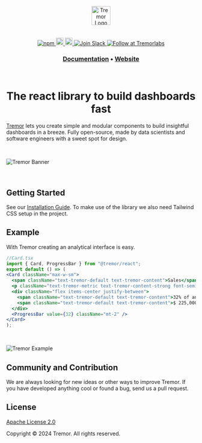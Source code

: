 <br>
<br>
<br>
<div align="center">
  <img alt="Tremor Logo" src="images/tremor-logo.svg" height="50"/>
<br>
<br>
<br>

<div align="center">
  <a href="https://www.npmjs.com/package/@tremor/react">
    <img alt="npm" src="https://img.shields.io/npm/dm/@tremor/react?color=3b82f6&label=npm&logo=npm&labelColor=334155">
  </a>
  <a href="https://tremor.so/docs/getting-started/introduction">
    <img alt="Read the documentation" src="https://img.shields.io/badge/Docs-blue?style=flat&logo=readthedocs&color=3b82f6&labelColor=334155&logoColor=f5f5f5" height="20" width="auto">
  </a>
  <a href="https://github.com/tremorlabs/tremor/blob/main/License">
    <img alt="License Apache 2.0" src="https://img.shields.io/badge/license-Apache 2.0-blue.svg?style=flat&color=3b82f6&labelColor=334155 " height="20" width="auto">
  </a>
  <a href="https://join.slack.com/t/tremor-community/shared_invite/zt-21ug6czv6-RckDPEAR6GdYOqfMGKOWpQ">
    <img src="https://img.shields.io/badge/Join-important.svg?color=4A154B&label=Slack&logo=slack&labelColor=334155&logoColor=f5f5f5" alt="Join Slack" />
  </a>
  <a href="https://twitter.com/intent/follow?screen_name=tremorlabs">
    <img src="https://img.shields.io/badge/Follow-important.svg?color=000000&label=@tremorlabs&logo=X&labelColor=334155&logoColor=f5f5f5" alt="Follow at Tremorlabs" />
  </a>
</div>
<h3 align="center">
  <a href="https://www.tremor.so/docs/getting-started/installation">Documentation</a> &bull;
  <a href="https://www.tremor.so">Website</a>
</h3>

<br>

  <h1>The react library to build dashboards fast</h1>

</div>

[Tremor](https://tremor.so/) lets you create simple and modular components to build insightful dashboards in a breeze. Fully open-source, made by data scientists and software engineers with a sweet spot for design.

<br>

![Tremor Banner](images/banner-github-readme.png)

<br>

## Getting Started

See our [Installation Guide](https://www.tremor.so/docs/getting-started/installation). To make use of the library we also need Tailwind CSS setup in the project.

## Example

With Tremor creating an analytical interface is easy.

```jsx
//Card.tsx
import { Card, ProgressBar } from "@tremor/react";
export default () => (
<Card className="max-w-sm">
  <span className="text-tremor-default text-tremor-content">Sales</span>
  <p className="text-tremor-metric text-tremor-content-strong font-semibold">$71,465</p>
  <div className="flex items-center justify-between">
    <span className="text-tremor-default text-tremor-content">32% of annual target</span>
    <span className="text-tremor-default text-tremor-content">$ 225,000</span>
  </div>
  <ProgressBar value={32} className="mt-2" />
</Card>
);
```

<br>

![Tremor Example](images/example.png)


## Community and Contribution

We are always looking for new ideas or other ways to improve Tremor. If you have developed anything cool or found a bug, send us a pull request.

## License

[Apache License 2.0](https://github.com/tremorlabs/tremor/blob/main/License)

Copyright &copy; 2024 Tremor. All rights reserved.
